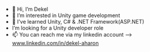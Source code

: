 - 👋 Hi, I’m Dekel
- 👀 I’m interested in Unity game development
- 🌱 I’ve learned Unity, C# & .NET Framework(ASP.NET)
- I’m looking for a Unity developer role
- 📫 You can reach me via my linkedin account --> www.linkedin.com/in/dekel-aharon

<!---
DekelAH/DekelAH is a ✨ special ✨ repository because its `README.md` (this file) appears on your GitHub profile.
You can click the Preview link to take a look at your changes.
--->
